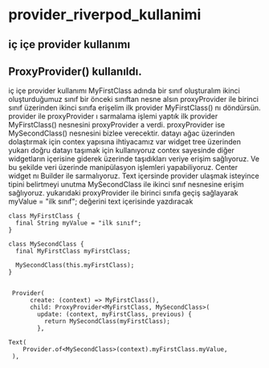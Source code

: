 # provider_riverpod_kullanimi
## iç içe provider kullanımı
## ProxyProvider() kullanıldı.

> 
iç içe provider kullanımı
MyFirstClass adında bir sınıf oluşturalım
ikinci oluşturduğumuz sınıf bir önceki sınıftan nesne alsın
proxyProvider ile birinci sınıf üzerinden ikinci sınıfa erişelim
ilk provider MyFirstClass() nı döndürsün.
provider ile proxyProvider ı sarmalama işlemi yaptık
ilk provider MyFirstClass() nesnesini proxyProvider a verdi.
proxyProvider ise MySecondClass() nesnesini bizlee verecektir.
datayı ağac üzerinden dolaştırmak için contex yapısına ihtiyacamız var
widget tree üzerinden yukarı doğru datayı taşımak için kullanıyoruz
contex sayesinde diğer widgetların içerisine giderek üzerinde taşıdıkları veriye erişim sağlıyoruz.
Ve bu şekilde veri üzerinde manipülasyon işlemleri yapabiliyoruz.
Center widget nı Builder ile sarmalıyoruz.
Text içersinde provider ulaşmak isteyince tipini belirtmeyi unutma
MySecondClass ile ikinci sınıf nesnesine erişim sağlıyoruz.
yukarıdaki proxyProvider ile birinci sınıfa geçiş sağlayarak
myValue = "ilk sınıf"; değerini text içerisinde yazdıracak

>
```
class MyFirstClass {
  final String myValue = "ilk sınıf";
}

class MySecondClass {
  final MyFirstClass myFirstClass;

  MySecondClass(this.myFirstClass);
}


 Provider(
      create: (context) => MyFirstClass(),
      child: ProxyProvider<MyFirstClass, MySecondClass>(
        update: (context, myFirstClass, previous) {
          return MySecondClass(myFirstClass);
        },

Text(
    Provider.of<MySecondClass>(context).myFirstClass.myValue,             
 ),
        
```